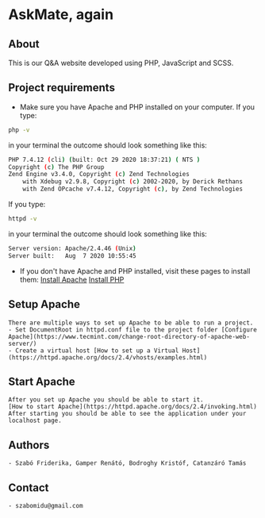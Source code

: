 # AskMate, again

## About

This is our Q&A website developed using PHP, JavaScript and SCSS.

## Project requirements

- Make sure you have Apache and PHP installed on your computer.
  If you type:

```bash
php -v
```

  in your terminal the outcome should look something like this:

```bash
PHP 7.4.12 (cli) (built: Oct 29 2020 18:37:21) ( NTS )
Copyright (c) The PHP Group
Zend Engine v3.4.0, Copyright (c) Zend Technologies
    with Xdebug v2.9.8, Copyright (c) 2002-2020, by Derick Rethans
    with Zend OPcache v7.4.12, Copyright (c), by Zend Technologies
```

  If you type:

```bash
httpd -v
```

  in your terminal the outcome should look something like this:

```bash
Server version: Apache/2.4.46 (Unix)
Server built:   Aug  7 2020 10:55:45
```

  - If you don't have Apache and PHP installed, visit these pages to install them:
    [Install Apache](http://httpd.apache.org/docs/current/install.html)
    [Install PHP](https://www.php.net/manual/en/install.php)


## Setup Apache

    There are multiple ways to set up Apache to be able to run a project.
    - Set DocumentRoot in httpd.conf file to the project folder [Configure Apache](https://www.tecmint.com/change-root-directory-of-apache-web-server/)
    - Create a virtual host [How to set up a Virtual Host](https://httpd.apache.org/docs/2.4/vhosts/examples.html)

## Start Apache

    After you set up Apache you should be able to start it.
    [How to start Apache](https://httpd.apache.org/docs/2.4/invoking.html)
    After starting you should be able to see the application under your localhost page.

## Authors

    - Szabó Friderika, Gamper Renátó, Bodroghy Kristóf, Catanzáró Tamás

## Contact

    - szabomidu@gmail.com
